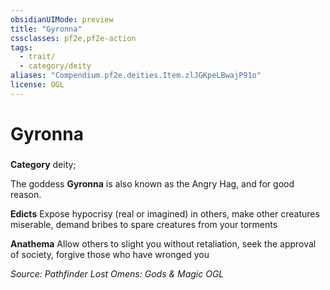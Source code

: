 ```yaml
---
obsidianUIMode: preview
title: "Gyronna"
cssclasses: pf2e,pf2e-action
tags:
  - trait/
  - category/deity
aliases: "Compendium.pf2e.deities.Item.zlJGKpeLBwajP91o"
license: OGL
---
```

# Gyronna

### 

**Category** deity; 




The goddess **Gyronna** is also known as the Angry Hag, and for good reason.

**Edicts** Expose hypocrisy (real or imagined) in others, make other creatures miserable, demand bribes to spare creatures from your torments

**Anathema** Allow others to slight you without retaliation, seek the approval of society, forgive those who have wronged you

*Source: Pathfinder Lost Omens: Gods & Magic*
*OGL*